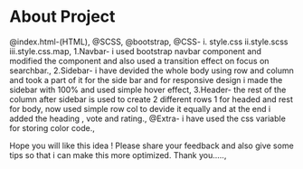 # About Project
@index.html-(HTML),
@SCSS, 
@bootstrap,
@CSS-
  i. style.css
  ii.style.scss
  iii.style.css.map,
1.Navbar-  i used bootstrap navbar component and modified the component and also used a transition effect on focus on searchbar.,
2.Sidebar-  i have devided the whole body using row and column and took a part of it for the side bar and for responsive design i made the sidebar with 100% and used simple hover effect,
3.Header-  the rest of the column after sidebar is used to create 2 different rows 1 for headed and rest for body, now used simple row col to devide it equally and at the end i added the heading , vote and rating.,
@Extra- i have used the css variable for storing color code.,

Hope you will like this idea ! Please share your feedback and also give some tips so that i can make this more optimized. Thank you.....,
